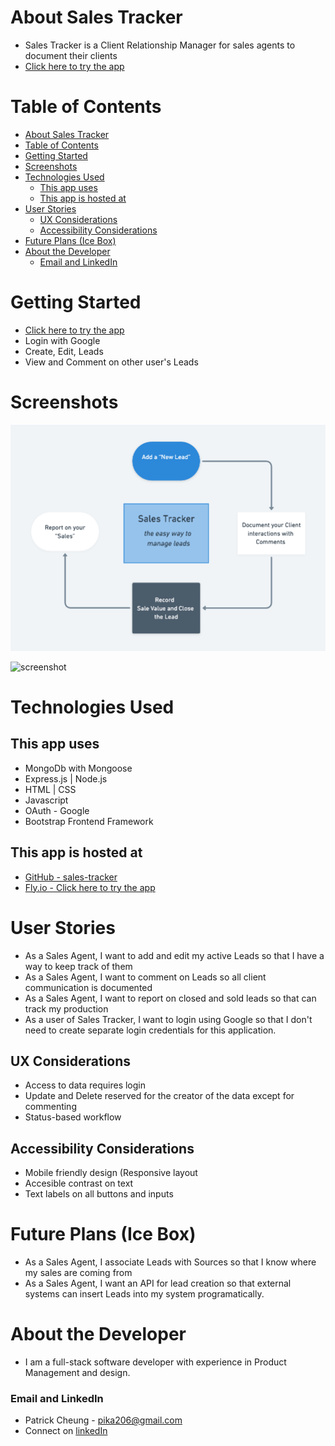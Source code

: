 <a id='top'></a> 
# About Sales Tracker
- Sales Tracker is a Client Relationship Manager for sales agents to document their clients
- [Click here to try the app](https://sales-tracker-pcheung.fly.dev/)

# Table of Contents
- [About Sales Tracker](#about-sales-tracker)
- [Table of Contents](#table-of-contents)
- [Getting Started](#getting-started)
- [Screenshots](#screenshots)
- [Technologies Used](#technologies-used)
  - [This app uses](#this-app-uses)
  - [This app is hosted at](#this-app-is-hosted-at)
- [User Stories](#user-stories)
  - [UX Considerations](#ux-considerations)
  - [Accessibility Considerations](#accessibility-considerations)
- [Future Plans (Ice Box)](#future-plans-ice-box)
- [About the Developer](#about-the-developer)
    - [Email and LinkedIn](#email-and-linkedin)


# Getting Started
- [Click here to try the app](https://sales-tracker-pcheung.fly.dev/)
- Login with Google
- Create, Edit, Leads 
- View and Comment on other user's Leads

# Screenshots
![screenshot](/public/images/st-intro-flow1.png "screenshot")

![screenshot](https://i.imgur.com/6hC4m8T.png "screenshot")

# Technologies Used
## This app uses
- MongoDb with Mongoose 
- Express.js | Node.js
- HTML | CSS 
- Javascript
- OAuth - Google
- Bootstrap Frontend Framework

## This app is hosted at
- [GitHub - sales-tracker](https://github.com/thepika206/sales-tracker)
- [Fly.io - Click here to try the app](https://sales-tracker-pcheung.fly.dev/)

# User Stories
- As a Sales Agent, I want to add and edit my active Leads so that I have a way to keep track of them
- As a Sales Agent, I want to comment on Leads so all client communication is documented
- As a Sales Agent, I want to report on closed and sold leads so that can track my production
- As a user of Sales Tracker, I want to login using Google so that I don't need to create separate login credentials for this application.

## UX Considerations
- Access to data requires login
- Update and Delete reserved for the creator of the data except for commenting
- Status-based workflow

## Accessibility Considerations
- Mobile friendly design (Responsive layout
- Accesible contrast on text
- Text labels on all buttons and inputs 
  

# Future Plans (Ice Box)
- As a Sales Agent, I associate Leads with Sources so that I know where my sales are coming from 
- As a Sales Agent, I want an API for lead creation so that external systems can insert Leads into my system programatically.

# About the Developer
- I am a full-stack software developer with experience in Product Management and design.
### Email and LinkedIn
- Patrick Cheung - pika206@gmail.com
- Connect on [linkedIn](https://www.linkedin.com/in/patrick-cheung206/)
